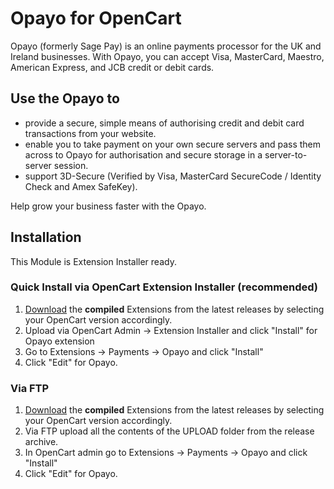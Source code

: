 # Opayo for OpenCart

Opayo (formerly Sage Pay) is an online payments processor for the UK and Ireland businesses. With Opayo, you can accept Visa, MasterCard, Maestro, American Express, and JCB credit or debit cards.

## Use the Opayo to
- provide a secure, simple means of authorising credit and debit card transactions from your website.
- enable you to take payment on your own secure servers and pass them across to Opayo for authorisation and secure storage in a server-to-server session.
- support 3D-Secure (Verified by Visa, MasterCard SecureCode / Identity Check and Amex SafeKey).

Help grow your business faster with the Opayo.

## Installation
This Module is Extension Installer ready.

### Quick Install via OpenCart Extension Installer (recommended)
1. [Download](https://github.com/Dreamvention/opayo/releases) the **compiled** Extensions from the latest releases by selecting your OpenCart version accordingly.
2. Upload via OpenCart Admin -> Extension Installer and click "Install" for Opayo extension
3. Go to Extensions -> Payments -> Opayo and click "Install"
4. Click "Edit" for Opayo.

### Via FTP
1. [Download](https://github.com/Dreamvention/opayo/releases) the **compiled** Extensions from the latest releases by selecting your OpenCart version accordingly.
2. Via FTP upload all the contents of the UPLOAD folder from the release archive.
3. In OpenCart admin go to Extensions -> Payments -> Opayo and click "Install"
4. Click "Edit" for Opayo.